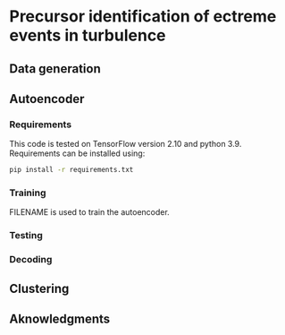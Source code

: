 # Precursor identification of ectreme events in turbulence

## Data generation

## Autoencoder

### Requirements
This code is tested on TensorFlow version 2.10 and python 3.9. Requirements can be installed using:
```bash
pip install -r requirements.txt
```
### Training
FILENAME is used to train the autoencoder.
### Testing

### Decoding


## Clustering

## Aknowledgments